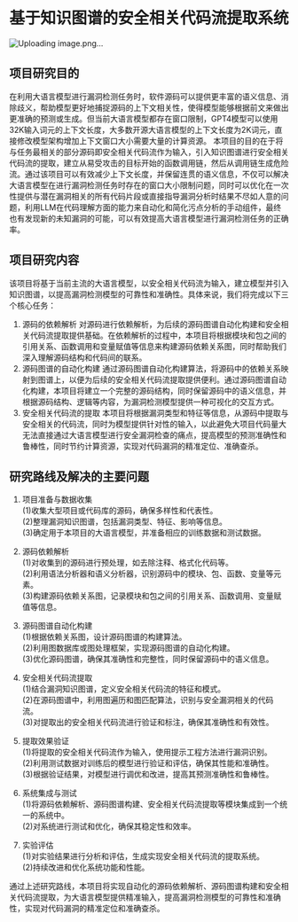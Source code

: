 
# 基于知识图谱的安全相关代码流提取系统

![Uploading image.png…]()

## 项目研究目的
在利用大语言模型进行漏洞检测任务时，软件源码可以提供更丰富的语义信息、消除歧义，帮助模型更好地捕捉源码的上下文相关性，使得模型能够根据前文来做出更准确的预测或生成。但当前大语言模型都存在窗口限制，GPT4模型可以使用32K输入词元的上下文长度，大多数开源大语言模型的上下文长度为2K词元，直接修改模型架构增加上下文窗口大小需要大量的计算资源。
本项目的目的在于将与任务最相关的部分源码即安全相关代码流作为输入，引入知识图谱进行安全相关代码流的提取，建立从易受攻击的目标开始的函数调用链，然后从调用链生成危险流。通过该项目可以有效减少上下文长度，并保留连贯的语义信息，不仅可以解决大语言模型在进行漏洞检测任务时存在的窗口大小限制问题，同时可以优化在一次性提供与潜在漏洞相关的所有代码片段或直接指导漏洞分析时结果不尽如人意的问题，利用LLM在代码理解方面的能力来自动化和简化污点分析的手动组件，最终也有发现新的未知漏洞的可能，可以有效提高大语言模型进行漏洞检测任务的正确率。

##  项目研究内容
该项目将基于当前主流的大语言模型，以安全相关代码流为输入，建立模型并引入知识图谱，以提高漏洞检测模型的可靠性和准确性。具体来说，我们将完成以下三个核心任务：
 1. 源码的依赖解析
对源码进行依赖解析，为后续的源码图谱自动化构建和安全相关代码流提取提供基础。在依赖解析的过程中，本项目将根据模块和包之间的引用关系、函数调用和变量赋值等信息来构建源码依赖关系图，同时帮助我们深入理解源码结构和代码间的联系。                                                                                                                                         
 2. 源码图谱的自动化构建
通过源码图谱自动化构建算法，将源码中的依赖关系映射到图谱上，以便为后续的安全相关代码流提取提供便利。通过源码图谱自动化构建，本项目将建立一个完整的源码结构，同时保留源码中的语义信息，并根据源码结构、逻辑等内容，为漏洞检测模型提供一种可视化的交互方式。
 4. 安全相关代码流的提取
本项目将根据漏洞类型和特征等信息，从源码中提取与安全相关的代码流，同时为模型提供针对性的输入，以此避免大项目代码量大无法直接通过大语言模型进行安全漏洞检查的痛点，提高模型的预测准确性和鲁棒性，同时节约计算资源，实现对代码漏洞的精准定位、准确查杀。

## 研究路线及解决的主要问题

1. 项目准备与数据收集  
(1)收集大型项目或代码库的源码，确保多样性和代表性。  
(2)整理漏洞知识图谱，包括漏洞类型、特征、影响等信息。  
(3)确定用于本项目的大语言模型，并准备相应的训练数据和测试数据。

2. 源码依赖解析  
(1)对收集到的源码进行预处理，如去除注释、格式化代码等。  
(2)利用语法分析器和语义分析器，识别源码中的模块、包、函数、变量等元素。  
(3)构建源码依赖关系图，记录模块和包之间的引用关系、函数调用、变量赋值等信息。  

3. 源码图谱自动化构建  
(1)根据依赖关系图，设计源码图谱的构建算法。  
(2)利用图数据库或图处理框架，实现源码图谱的自动化构建。  
(3)优化源码图谱，确保其准确性和完整性，同时保留源码中的语义信息。  

4. 安全相关代码流提取  
(1)结合漏洞知识图谱，定义安全相关代码流的特征和模式。  
(2)在源码图谱中，利用图遍历和图匹配算法，识别与安全漏洞相关的代码流。  
(3)对提取出的安全相关代码流进行验证和标注，确保其准确性和有效性。

5. 提取效果验证  
(1)将提取的安全相关代码流作为输入，使用提示工程方法进行漏洞识别。  
(2)利用测试数据对训练后的模型进行验证和评估，确保其性能和准确性。  
(3)根据验证结果，对模型进行调优和改进，提高其预测准确性和鲁棒性。

6. 系统集成与测试  
(1)将源码依赖解析、源码图谱构建、安全相关代码流提取等模块集成到一个统一的系统中。  
(2)对系统进行测试和优化，确保其稳定性和效率。

7. 实验评估  
(1)对实验结果进行分析和评估，生成实现安全相关代码流的提取系统。  
(2)持续改进和优化系统功能和性能。

通过上述研究路线，本项目将实现自动化的源码依赖解析、源码图谱构建和安全相关代码流提取，为大语言模型提供精准输入，提高漏洞检测模型的可靠性和准确性，实现对代码漏洞的精准定位和准确查杀。

